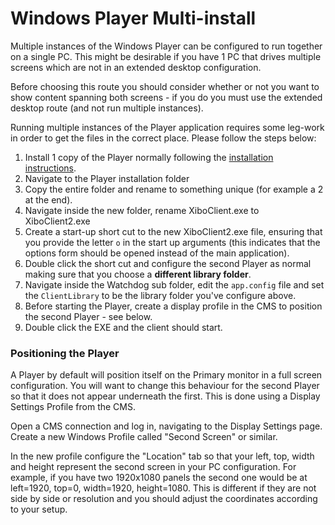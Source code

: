 <!--toc=getting_started-->
# Windows Player Multi-install
Multiple instances of the Windows Player can be configured to run together on a single PC. This might be desirable if you have 1 PC that drives multiple screens which are not in an extended desktop configuration.

Before choosing this route you should consider whether or not you want to show content spanning both screens - if you do you must use the extended desktop route (and not run multiple instances).

Running multiple instances of the Player application requires some leg-work in order to get the files in the correct place. Please follow the steps below:

1. Install 1 copy of the Player normally following the [installation instructions](install_windows_client.html).
2. Navigate to the Player installation folder
3. Copy the entire folder and rename to something unique (for example a 2 at the end).
4. Navigate inside the new folder, rename XiboClient.exe to XiboClient2.exe
5. Create a start-up short cut to the new XiboClient2.exe file, ensuring that you provide the letter `o` in the start up arguments (this indicates that the options form should be opened instead of the main application).
6. Double click the short cut and configure the second Player as normal making sure that you choose a **different library folder**.
7. Navigate inside the Watchdog sub folder, edit the `app.config` file and set the `ClientLibrary` to be the library folder you've configure above.
8. Before starting the Player, create a display profile in the CMS to position the second Player - see below.
9. Double click the EXE and the client should start.



### Positioning the Player

A Player by default will position itself on the Primary monitor in a full screen configuration. You will want to change this behaviour for the second Player so that it does not appear underneath the first. This is done using a Display Settings Profile from the CMS.

Open a CMS connection and log in, navigating to the Display Settings page. Create a new Windows Profile called "Second Screen" or similar. 

In the new profile configure the "Location" tab so that your left, top, width and height represent the second screen in your PC configuration. For example, if you have two 1920x1080 panels the second one would be at left=1920, top=0, width=1920, height=1080. This is different if they are not side by side or resolution and you should adjust the coordinates according to your setup.


